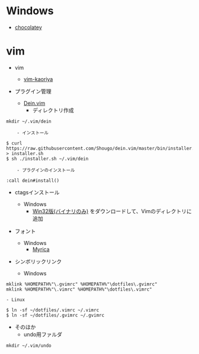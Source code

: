 # Windows
- [chocolatey](https://chocolatey.org/)

# vim
- vim
    - [vim-kaoriya](https://github.com/koron/vim-kaoriya/releases)

- プラグイン管理
    - [Dein.vim](https://github.com/Shougo/dein.vim)
        - ディレクトリ作成
```
mkdir ~/.vim/dein
```
        - インストール
```
$ curl https://raw.githubusercontent.com/Shougo/dein.vim/master/bin/installer.sh > installer.sh
$ sh ./installer.sh ~/.vim/dein
```

        - プラグインのインストール
```
:call dein#install()
```

- ctagsインストール
    - Windows
        - [Win32版(バイナリのみ)](http://hp.vector.co.jp/authors/VA025040/ctags/) をダウンロードして、Vimのディレクトリに追加

- フォント
    - Windows
        - [Myrica](https://github.com/tomokuni/Myrica)

- シンボリックリンク
    - Windows
```
mklink %HOMEPATH%"\.gvimrc" %HOMEPATH%"\dotfiles\.gvimrc"
mklink %HOMEPATH%"\.vimrc" %HOMEPATH%"\dotfiles\.vimrc"
```
    - Linux
```
$ ln -sf ~/dotfiles/.vimrc ~/.vimrc
$ ln -sf ~/dotfiles/.gvimrc ~/.gvimrc
```

- そのほか
    - undo用ファルダ
```
mkdir ~/.vim/undo
```

